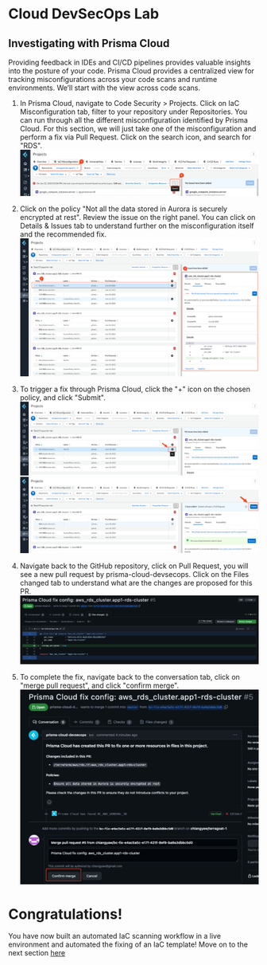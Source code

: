 # Cloud DevSecOps Lab
## Investigating with Prisma Cloud
Providing feedback in IDEs and CI/CD pipelines provides valuable insights into the posture of your code. Prisma Cloud provides a centralized view for tracking misconfigurations across your code scans and runtime environments. We’ll start with the view across code scans.

1. In Prisma Cloud, navigate to Code Security > Projects. Click on IaC Misconfiguration tab, filter to your repository under Repositories. You can run through all the different misconfiguration identified by Prisma Cloud. For this section, we will just take one of the misconfiguration and perform a fix via Pull Request. Click on the search icon, and search for "RDS". 
![alt text](/resources/pc-projects-filter.png?raw=true)


2. Click on the policy "Not all the data stored in Aurora is securely encrypted at rest". Review the issue on the right panel. You can click on Details & Issues tab to understand further on the misconfiguration itself and the recommended fix. 
![alt text](/resources/pc-code-review.png?raw=true)

3. To trigger a fix through Prisma Cloud, click the "+" icon on the chosen policy, and click "Submit".
![alt text](/resources/pc-code-submit.png?raw=true)
![alt text](/resources/pc-code-submit-2.png?raw=true)

4. Navigate back to the GitHub repository, click on Pull Request, you will see a new pull request by prisma-cloud-devsecops. Click on the Files changed tab to understand what are the changes are proposed for this PR.
![alt text](/resources/github-pc-pr.png?raw=true)

5. To complete the fix, navigate back to the conversation tab, click on "merge pull request", and click "confirm merge".
![alt text](/resources/github-pr-merge.png?raw=true)

# Congratulations!
You have now built an automated IaC scanning workflow in a live environment and automated the fixing of an IaC template! Move on to the next section [here](/11-DriftDetectionWithPrismaCloud.md)

